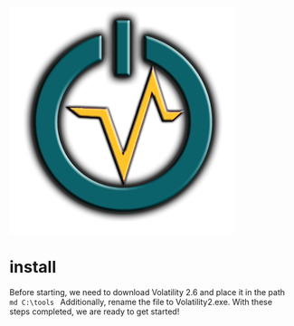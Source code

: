 
![image1](volatility2.gif)
# install 


Before starting, we need to download Volatility 2.6 and place it in the path ```md C:\tools ```
Additionally, rename the file to Volatility2.exe.
With these steps completed, we are ready to get started!

